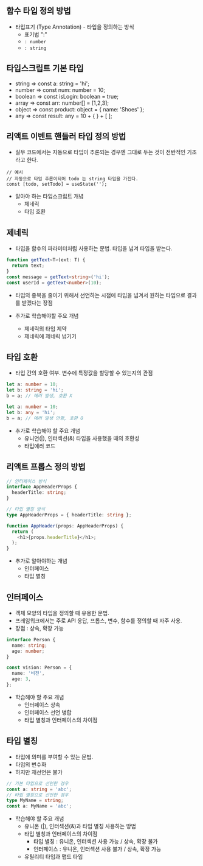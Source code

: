 ## 함수 타입 정의 방법

- 타입표기 (Type Annotation) - 타입을 정의하는 방식
  - 표기법 ":"
  - `: number`
  - `: string`

## 타입스크립트 기본 타입

- string => const a: string = 'hi';
- number => const num: number = 10;
- boolean => const isLogin: boolean = true;
- array => const arr: number[] = [1,2,3];
- object => const product: object = { name: 'Shoes' };
- any => const result: any = 10 + { } + [ ];

## 리액트 이벤트 핸들러 타입 정의 방법

- 실무 코드에서는 자동으로 타입이 추론되는 경우엔 그대로 두는 것이 전반적인 기조라고 한다.

```tsx
// 예시
// 자동으로 타입 추론이되어 todo 는 string 타입을 가진다.
const [todo, setTodo] = useState('');
```

- 알아야 하는 타입스크립트 개념
  - 제네릭
  - 타입 호환

## 제네릭

- 타입을 함수의 파라미터처럼 사용하는 문법. 타입을 넘겨 타입을 받는다.

```ts
function getText<T>(ext: T) {
  return text;
}
const message = getText<string>('hi');
const userId = getText<number>(10);
```

- 타입의 중복을 줄이기 위해서 선언하는 시점에 타입을 넘겨서 원하는 타입으로 결과를 받겠다는 장점

- 추가로 학습해야할 주요 개념
  - 제네릭의 타입 제약
  - 제네릭에 제네릭 넘기기

## 타입 호환

- 타입 간의 호환 여부. 변수에 특정값을 할당할 수 있는지의 관점

```ts
let a: number = 10;
let b: string = 'hi';
b = a; // 에러 발생, 호환 X
```

```ts
let a: number = 10;
let b: any = 'hi';
b = a; // 에러 발생 안함, 호환 O
```

- 추가로 학습해야 할 주요 개념
  - 유니언(|), 인터섹션(&) 타입을 사용했을 때의 호환성
  - 타입에러 코드

## 리액트 프롭스 정의 방법

```ts
// 인터페이스 방식
interface AppHeaderProps {
  headerTitle: string;
}

// 타입 별칭 방식
type AppHeaderProps = { headerTitle: string };

function AppHeader(props: AppHeaderProps) {
  return (
    <h1>{props.headerTitle}</h1>;
  );
}
```

- 추가로 알아야하는 개념
  - 인터페이스
  - 타입 별칭

## 인터페이스

- 객체 모양의 타입을 정의할 때 유용한 문법.
- 프레임워크에서는 주로 API 응답, 프롭스, 변수, 함수를 정의할 때 자주 사용.
- 장점 : 상속, 확장 가능

```ts
interface Person {
  name: string;
  age: number;
}

const vision: Person = {
  name: '비전',
  age: 3,
};
```

- 학습해야 할 주요 개념
  - 인터페이스 상속
  - 인터페이스 선언 병합
  - 타입 별칭과 인터페이스의 차이점

## 타입 별칭

- 타입에 의미를 부여할 수 있는 문법.
- 타입의 변수화
- 하지만 재선언은 불가

```ts
// 기본 타입으로 선언한 경우
const a: string = 'abc';
// 타입 별칭으로 선언한 경우
type MyName = string;
const a: MyName = 'abc';
```

- 학습해야 할 주요 개념
  - 유니온 (|), 인터섹션(&)과 타입 별칭 사용하는 방법
  - 타입 별칭과 인터페이스의 차이점
    - 타입 별칭 : 유니온, 인터섹션 사용 가능 / 상속, 확장 불가
    - 인터페이스 : 유니온, 인터섹션 사용 불가 / 상속, 확장 가능
  - 유틸리티 타입과 맵드 타입
